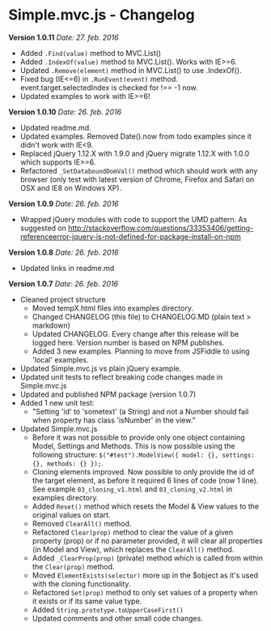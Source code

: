 Simple.mvc.js - Changelog
=========

**Version 1.0.11**
*Date: 27. feb. 2016*

 - Added `.Find(value)` method to MVC.List()
 - Added `.IndexOf(value)` method to MVC.List(). Works with IE>=6.
 - Updated `.Remove(element)` method in MVC.List() to use .IndexOf().
 - Fixed bug (IE<=6) in `.RunEvent(event)` method. event.target.selectedIndex is checked for !== -1 now.
 - Updated examples to work with IE>=6!

 
**Version 1.0.10**
*Date: 26. feb. 2016*

 - Updated readme.md.
 - Updated examples. Removed Date().now from todo examples since it didn't work with IE<9.
 - Replaced jQuery 1.12.X with 1.9.0 and jQuery migrate 1.12.X with 1.0.0 which supports IE>=6.
 - Refactored `_SetDataboundDomVal()` method which should work with any browser (only test with latest version of Chrome, Firefox and Safari on OSX and IE8 on Windows XP).

**Version 1.0.9**
*Date: 26. feb. 2016*

 - Wrapped jQuery modules with code to support the UMD pattern. As suggested on http://stackoverflow.com/questions/33353406/getting-referenceerror-jquery-is-not-defined-for-package-install-on-npm

**Version 1.0.8**
*Date: 26. feb. 2016*

 - Updated links in readme.md

**Version 1.0.7**
*Date: 26. feb. 2016*

 - Cleaned project structure
    * Moved tempX.html files into examples directory.
    * Changed CHANGELOG (this file) to CHANGELOG.MD (plain text > markdown)
    * Updated CHANGELOG. Every change after this release will be logged here. Version number is based on NPM publishes.
    * Added 3 new examples. Planning to move from JSFiddle to using 'local' examples.
 - Updated Simple.mvc.js vs plain jQuery example.
 - Updated unit tests to reflect breaking code changes made in Simple.mvc.js
 - Updated and published NPM package (version 1.0.7)
 - Added 1 new unit test:
    * "Setting 'id' to 'sometext' (a String) and not a Number should fail when property has class 'isNumber' in the view."
 - Updated Simple.mvc.js
    * Before it was not possible to provide only one object containing Model, Settings and Methods. This is now possible using the following structure: `$("#test").ModelView({ model: {}, settings: {}, methods: {} });`.
    * Cloning elements improved. Now possible to only provide the id of the target element, as before it required 6 lines of code (now 1 line). See example `03_cloning_v1.html` and `03_cloning_v2.html` in examples directory.
    * Added `Reset()` method which resets the Model & View values to the original values on start.
    * Removed `ClearAll()` method.
    * Refactored `Clear(prop)` method to clear the value of a given property (prop) or if no parameter provided, it will clear all properties (in Model and View), which replaces the `ClearAll()` method.
    * Added `_ClearProp(prop)` (private) method which is called from within the `Clear(prop)` method.
    * Moved `ElementExists(selector)` more up in the $object as it's used with the cloning functionality.
    * Refactored `Set(prop)` method to only set values of a property when it exists or if its same value type.
    * Added `String.prototype.toUpperCaseFirst()`
    * Updated comments and other small code changes.